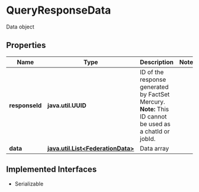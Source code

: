 

# QueryResponseData

Data object

## Properties

Name | Type | Description | Notes
------------ | ------------- | ------------- | -------------
**responseId** | **java.util.UUID** | ID of the response generated by FactSet Mercury. **Note:** This ID cannot be used as a chatId or jobId. | 
**data** | [**java.util.List&lt;FederationData&gt;**](FederationData.md) | Data array | 


## Implemented Interfaces

* Serializable


